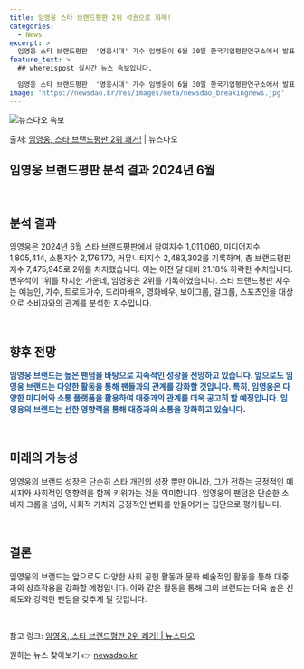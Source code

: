 ```yaml
---
title: 임영웅 스타 브랜드평판 2위 석권으로 화제!
categories:
  - News
excerpt: >
  임영웅 스타 브랜드평판  '영웅시대' 가수 임영웅이 6월 30일 한국기업평판연구소에서 발표한 스타 브랜드평판…
feature_text: >
  ## whereispost 실시간 뉴스 속보입니다.

  임영웅 스타 브랜드평판  '영웅시대' 가수 임영웅이 6월 30일 한국기업평판연구소에서 발표한 스타 브랜드평판…
image: 'https://newsdao.kr/res/images/meta/newsdao_breakingnews.jpg'
---
```


![뉴스다오 속보](https://newsdao.kr/res/images/meta/newsdao_breakingnews.jpg)

<p>출처: <a href="https://newsdao.kr/4619" rel="dofollow">임영웅, 스타 브랜드평판 2위 쾌거!</a> | 뉴스다오</p>

<h2>임영웅 브랜드평판 분석 결과 2024년 6월</h2>
<p data-ke-size="size16">&nbsp;</p>
<h2 data-ke-size="size26">분석 결과</h2>
임영웅은 2024년 6월 스타 브랜드평판에서 참여지수 1,011,060, 미디어지수 1,805,414, 소통지수 2,176,170, 커뮤니티지수 2,483,302를 기록하며, 총 브랜드평판지수 7,475,945로 2위를 차지했습니다. 이는 이전 달 대비 21.18% 하락한 수치입니다. 변우석이 1위를 차지한 가운데, 임영웅은 2위를 기록하였습니다. 스타 브랜드평판 지수는 예능인, 가수, 트로트가수, 드라마배우, 영화배우, 보이그룹, 걸그룹, 스포츠인을 대상으로 소비자와의 관계를 분석한 지수입니다.
<p data-ke-size="size16">&nbsp;</p>
<h2 data-ke-size="size26">향후 전망</h2>
<b><span style="color: #1a5490;">임영웅 브랜드는 높은 팬덤을 바탕으로 지속적인 성장을 전망하고 있습니다. 앞으로도 임영웅 브랜드는 다양한 활동을 통해 팬들과의 관계를 강화할 것입니다. 특히, 임영웅은 다양한 미디어와 소통 플랫폼을 활용하여 대중과의 관계를 더욱 공고히 할 예정입니다. 임영웅의 브랜드는 선한 영향력을 통해 대중과의 소통을 강화하고 있습니다.</span></b>
<p data-ke-size="size16">&nbsp;</p>
<h2 data-ke-size="size26">미래의 가능성</h2>
임영웅의 브랜드 성장은 단순히 스타 개인의 성장 뿐만 아니라, 그가 전하는 긍정적인 메시지와 사회적인 영향력을 함께 키워가는 것을 의미합니다. 임영웅의 팬덤은 단순한 소비자 그룹을 넘어, 사회적 가치와 긍정적인 변화를 만들어가는 집단으로 평가됩니다.
<p data-ke-size="size16">&nbsp;</p>
<h2 data-ke-size="size26">결론</h2>
임영웅의 브랜드는 앞으로도 다양한 사회 공헌 활동과 문화 예술적인 활동을 통해 대중과의 상호작용을 강화할 예정입니다. 이와 같은 활동을 통해 그의 브랜드는 더욱 높은 신뢰도와 강력한 팬덤을 갖추게 될 것입니다.
<p data-ke-size="size16">&nbsp;</p>
참고 링크: <a href="https://newsdao.kr/4619">임영웅, 스타 브랜드평판 2위 쾌거! | 뉴스다오</a> 

원하는 뉴스 찾아보기 👉 <a href="https://newsdao.kr" rel="dofollow">newsdao.kr</a>



